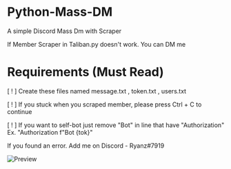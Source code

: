 # Python-Mass-DM
A simple Discord Mass Dm with Scraper

If Member Scraper in Taliban.py doesn't work. You can DM me

# Requirements (Must Read)
[ ! ] Create these files named message.txt , token.txt , users.txt

[ ! ] If you stuck when you scraped member, please press Ctrl + C to continue

[ ! ] If you want to self-bot just remove "Bot" in line that have "Authorization" Ex. "Authorization f"Bot {tok}"

If you found an error. Add me on Discord - Ryanz#7919

![Preview](https://media.discordapp.net/attachments/922303936705220679/922321181217001553/unknown.png)
